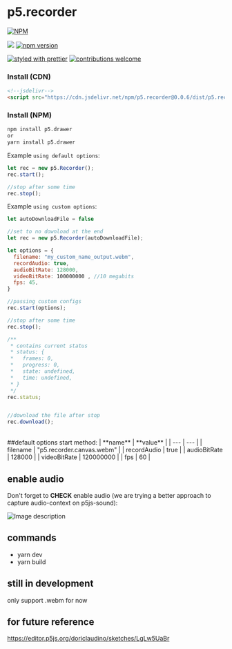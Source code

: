 # p5.recorder

[![NPM](https://nodei.co/npm/p5.recorder.png?downloads=true&downloadRank=true&stars=true)](https://nodei.co/npm/p5.recorder/)

[![](https://data.jsdelivr.com/v1/package/npm/p5.recorder/badge?style=rounded)](https://www.jsdelivr.com/package/npm/p5.recorder)
[![npm version](https://badge.fury.io/js/p5.recorder.svg)](https://badge.fury.io/js/p5.recorder)

[![styled with prettier](https://img.shields.io/badge/styled_with-prettier-ff69b4.svg)](https://github.com/prettier/prettier)
[![contributions welcome](https://img.shields.io/badge/contributions-welcome-brightgreen.svg?style=flat)](https://github.com/doriclaudino/p5.recorder/issues)

### Install (CDN)

```html
<!--jsdelivr-->
<script src="https://cdn.jsdelivr.net/npm/p5.recorder@0.0.6/dist/p5.recorder.js"></script>
```

### Install (NPM)

```bash
npm install p5.drawer
or
yarn install p5.drawer
```

Example `using default options`:
```javascript
let rec = new p5.Recorder();
rec.start();

//stop after some time
rec.stop();
```


Example `using custom options`:
```javascript
let autoDownloadFile = false

//set to no download at the end
let rec = new p5.Recorder(autoDownloadFile);

let options = {
  filename: "my_custom_name_output.webm",
  recordAudio: true,
  audioBitRate: 128000,
  videoBitRate: ‭100000000‬ , //10 megabits
  fps: 45,
}

//passing custom configs
rec.start(options);

//stop after some time
rec.stop();

/**
 * contains current status
 * status: {
 *   frames: 0,
 *   progress: 0,
 *   state: undefined,
 *   time: undefined,
 * }
 */
rec.status;


//download the file after stop
rec.download();
```


</br> 
##default options start method:
| **name** | **value** |
| --- | --- |
| filename | "p5.recorder.canvas.webm" |
| recordAudio | true |
| audioBitRate | 128000 |
| videoBitRate | 120000000 |
| fps | 60 |


## enable audio
Don't forget to __CHECK__ enable audio (we are trying a better approach to capture audio-context on p5js-sound):

![Image description](https://i.imgur.com/LVgEuzA.png)




## commands
- yarn dev
- yarn build



## still in development

only support .webm for now

## for future reference

https://editor.p5js.org/doriclaudino/sketches/LgLw5UaBr
